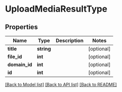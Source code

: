 # UploadMediaResultType

## Properties
Name | Type | Description | Notes
------------ | ------------- | ------------- | -------------
**title** | **string** |  | [optional] 
**file_id** | **int** |  | [optional] 
**domain_id** | **int** |  | [optional] 
**id** | **int** |  | [optional] 

[[Back to Model list]](../README.md#documentation-for-models) [[Back to API list]](../README.md#documentation-for-api-endpoints) [[Back to README]](../README.md)

